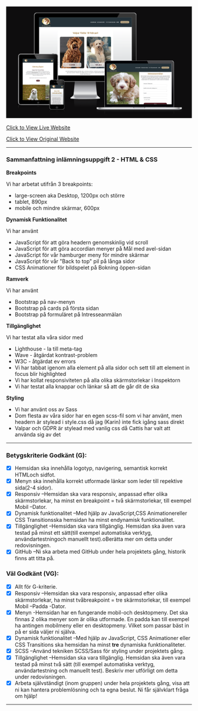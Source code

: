 ![Responsive Mockup](https://github.com/Krnsand/projekt-2/blob/main/assets/images/readme-hero.png)


[Click to View Live Website](https://krnsand.github.io/projekt-2/)

[Click to View Original Website](https://www.101labradoodles.com/)

---
### Sammanfattning inlämningsuppgift 2 - HTML & CSS
__Breakpoints__

 Vi har arbetat utifrån 3 breakpoints: 
  - large-screen aka Desktop, 1200px och större
  - tablet, 890px 
  - mobile och mindre skärmar, 600px

 __Dynamisk Funktionalitet__

 Vi har använt
  - JavaScript för att göra headern genomskinlig vid scroll
  - JavaScript för att göra accordian menyer på Mål med avel-sidan
  - JavaScript för vår hamburger meny för mindre skärmar
  - JavaScript för vår "Back to top" pil på långa sidor
  - CSS Animationer för bildspelet på Bokning öppen-sidan

 __Ramverk__

 Vi har använt 
  - Bootstrap på nav-menyn 
  - Bootstrap på cards på första sidan
  - Bootstrap på formuläret på Intresseanmälan

 __Tillgänglighet__

 Vi har testat alla våra sidor med 
  - Lighthouse - la till meta-tag
  - Wave - åtgärdat kontrast-problem
  - W3C - åtgärdat ev errors
  - Vi har tabbat igenom alla element på alla sidor och sett till att element in focus blir highlighted
  - Vi har kollat responsiviteten på alla olika skärmstorlekar i Inspektorn
  - Vi har testat alla knappar och länkar så att de går dit de ska

 __Styling__

 - Vi har använt oss av Sass
 - Dom flesta av våra sidor har en egen scss-fil som vi har använt, men headern är stylead i style.css då jag (Karin) inte fick igång sass direkt
 - Valpar och GDPR är stylead med vanlig css då Cattis har valt att använda sig av det
---

### Betygskriterie Godkänt (G):
- [x] Hemsidan ska innehålla logotyp, navigering, semantisk korrekt HTMLoch sidfot. 
- [x] Menyn ska innehålla korrekt utformade länkar som leder till repektive sida(2-4 sidor).
- [x] Responsiv –Hemsidan ska vara responsiv, anpassad efter olika skärmstorlekar, ha minst en breakpoint = två skärmstorlekar, till exempel Mobil –Dator.
- [x] Dynamisk funktionalitet –Med hjälp av JavaScript,CSS Animationereller CSS Transitionsska hemsidan ha minst endynamisk funktionalitet.
- [x] Tillgänglighet –Hemsidan ska vara tillgänglig. Hemsidan ska även vara testad på minst ett sätt(till exempel automatiska verktyg, användartestningoch manuellt test).oBerätta mer om detta under redovisningen.
- [x] GitHub –Ni ska arbeta med GitHub under hela projektets gång, historik finns att titta på.

### Väl Godkänt (VG):
- [x] Allt för G-kriterie. 
- [x] Responsiv –Hemsidan ska vara responsiv, anpassad efter olika skärmstorlekar, ha minst tvåbreakpoint = tre skärmstorlekar, till exempel Mobil –Padda -Dator.
- [x] Menyn -Hemsidan har en fungerande mobil-och desktopmeny. Det ska finnas 2 olika menyer som är olika utformade. En padda kan till exempel ha antingen mobilmeny eller en desktopmeny. Vilket som passar bäst in på er sida väljer ni själva.
- [x] Dynamisk funktionalitet –Med hjälp av JavaScript, CSS Animationer eller CSS Transitions ska hemsidan ha minst **tre** dynamiska funktionaliteter.
- [x] SCSS –Använd tekniken SCSS/Sass för styling under projektets gång.
- [x] Tillgänglighet –Hemsidan ska vara tillgänglig. Hemsidan ska även vara testad på minst två sätt (till exempel automatiska verktyg, användartestning och manuellt test). Beskriv mer utförligt om detta under redovisningen.
- [x] Arbeta självständigt (inom gruppen) under hela projektets gång, visa att ni kan hantera problemlösning och ta egna beslut. Ni får självklart fråga om hjälp!

--- 


